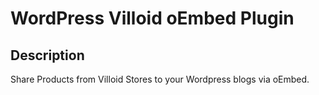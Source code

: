 WordPress Villoid oEmbed Plugin
===============================

## Description

Share Products from Villoid Stores to your Wordpress blogs via oEmbed.
